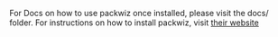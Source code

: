For Docs on how to use packwiz once installed, please visit the docs/ folder.
For instructions on how to install packwiz, visit [their website](https://packwiz.infra.link/installation/)
